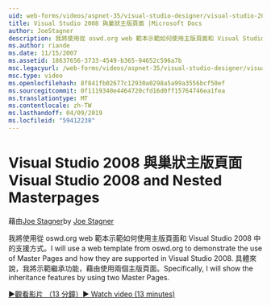 ```yaml
---
uid: web-forms/videos/aspnet-35/visual-studio-designer/visual-studio-2008-and-nested-masterpages
title: Visual Studio 2008 與巢狀主版頁面 |Microsoft Docs
author: JoeStagner
description: 我將使用從 oswd.org web 範本示範如何使用主版頁面和 Visual Studio 2008 中的支援方式。 具體來說，我將示範個...
ms.author: riande
ms.date: 11/15/2007
ms.assetid: 18637656-3733-4549-b365-94652c596a7b
msc.legacyurl: /web-forms/videos/aspnet-35/visual-studio-designer/visual-studio-2008-and-nested-masterpages
msc.type: video
ms.openlocfilehash: 8f841fb02677c12930a0298a5a99a3556bcf50ef
ms.sourcegitcommit: 0f1119340e4464720cfd16d0ff15764746ea1fea
ms.translationtype: MT
ms.contentlocale: zh-TW
ms.lasthandoff: 04/09/2019
ms.locfileid: "59412238"
---
```

# <a name="visual-studio-2008-and-nested-masterpages"></a><span data-ttu-id="b1538-104">Visual Studio 2008 與巢狀主版頁面</span><span class="sxs-lookup"><span data-stu-id="b1538-104">Visual Studio 2008 and Nested Masterpages</span></span>

<span data-ttu-id="b1538-105">藉由[Joe Stagner](https://github.com/JoeStagner)</span><span class="sxs-lookup"><span data-stu-id="b1538-105">by [Joe Stagner](https://github.com/JoeStagner)</span></span>

<span data-ttu-id="b1538-106">我將使用從 oswd.org web 範本示範如何使用主版頁面和 Visual Studio 2008 中的支援方式。</span><span class="sxs-lookup"><span data-stu-id="b1538-106">I will use a web template from oswd.org to demonstrate the use of Master Pages and how they are supported in Visual Studio 2008.</span></span> <span data-ttu-id="b1538-107">具體來說，我將示範繼承功能，藉由使用兩個主版頁面。</span><span class="sxs-lookup"><span data-stu-id="b1538-107">Specifically, I will show the inheritance features by using two Master Pages.</span></span>

[<span data-ttu-id="b1538-108">&#9654;觀看影片 （13 分鐘）</span><span class="sxs-lookup"><span data-stu-id="b1538-108">&#9654; Watch video (13 minutes)</span></span>](https://channel9.msdn.com/Blogs/ASP-NET-Site-Videos/visual-studio-2008-and-nested-masterpages)
